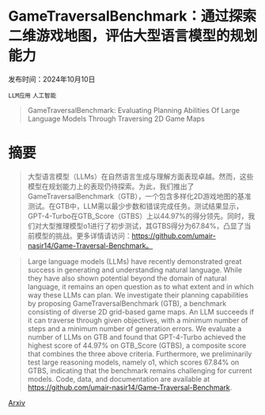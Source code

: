 # GameTraversalBenchmark：通过探索二维游戏地图，评估大型语言模型的规划能力

发布时间：2024年10月10日

`LLM应用` `人工智能`

> GameTraversalBenchmark: Evaluating Planning Abilities Of Large Language Models Through Traversing 2D Game Maps

# 摘要

> 大型语言模型（LLMs）在自然语言生成与理解方面表现卓越。然而，这些模型在规划能力上的表现仍待探索。为此，我们推出了 GameTraversalBenchmark（GTB），一个包含多样化2D游戏地图的基准测试。在GTB中，LLM需以最少步数和错误完成任务。测试结果显示，GPT-4-Turbo在GTB\_Score（GTBS）上以44.97%的得分领先。同时，我们对大型推理模型o1进行了初步测试，其GTBS得分为67.84%，凸显了当前模型的挑战。更多详情请访问：https://github.com/umair-nasir14/Game-Traversal-Benchmark。

> Large language models (LLMs) have recently demonstrated great success in generating and understanding natural language. While they have also shown potential beyond the domain of natural language, it remains an open question as to what extent and in which way these LLMs can plan. We investigate their planning capabilities by proposing GameTraversalBenchmark (GTB), a benchmark consisting of diverse 2D grid-based game maps. An LLM succeeds if it can traverse through given objectives, with a minimum number of steps and a minimum number of generation errors. We evaluate a number of LLMs on GTB and found that GPT-4-Turbo achieved the highest score of 44.97% on GTB\_Score (GTBS), a composite score that combines the three above criteria. Furthermore, we preliminarily test large reasoning models, namely o1, which scores $67.84\%$ on GTBS, indicating that the benchmark remains challenging for current models. Code, data, and documentation are available at https://github.com/umair-nasir14/Game-Traversal-Benchmark.

[Arxiv](https://arxiv.org/abs/2410.07765)